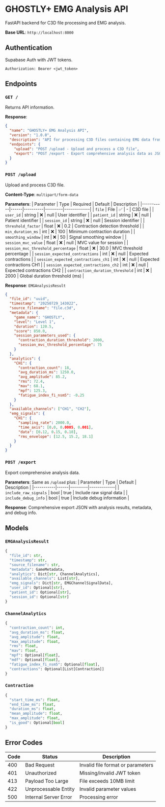 # GHOSTLY+ EMG Analysis API

FastAPI backend for C3D file processing and EMG analysis.

**Base URL**: `http://localhost:8000`

## Authentication

Supabase Auth with JWT tokens.

```http
Authorization: Bearer <jwt_token>
```

## Endpoints

### `GET /`

Returns API information.

**Response**:
```json
{
  "name": "GHOSTLY+ EMG Analysis API",
  "version": "1.0.0",
  "description": "API for processing C3D files containing EMG data from the GHOSTLY rehabilitation game",
  "endpoints": {
    "upload": "POST /upload - Upload and process a C3D file",
    "export": "POST /export - Export comprehensive analysis data as JSON"
  }
}
```

### `POST /upload`

Upload and process C3D file.

**Content-Type**: `multipart/form-data`

**Parameters**:
| Parameter | Type | Required | Default | Description |
|-----------|------|----------|---------|-------------|
| `file` | File | ✅ | - | C3D file |
| `user_id` | string | ❌ | null | User identifier |
| `patient_id` | string | ❌ | null | Patient identifier |
| `session_id` | string | ❌ | null | Session identifier |
| `threshold_factor` | float | ❌ | 0.2 | Contraction detection threshold |
| `min_duration_ms` | int | ❌ | 100 | Minimum contraction duration |
| `smoothing_window` | int | ❌ | 50 | Signal smoothing window |
| `session_mvc_value` | float | ❌ | null | MVC value for session |
| `session_mvc_threshold_percentage` | float | ❌ | 30.0 | MVC threshold percentage |
| `session_expected_contractions` | int | ❌ | null | Expected contractions |
| `session_expected_contractions_ch1` | int | ❌ | null | Expected contractions CH1 |
| `session_expected_contractions_ch2` | int | ❌ | null | Expected contractions CH2 |
| `contraction_duration_threshold` | int | ❌ | 2000 | Global duration threshold (ms) |

**Response**: `EMGAnalysisResult`
```json
{
  "file_id": "uuid",
  "timestamp": "20250729_143022",
  "source_filename": "file.c3d",
  "metadata": {
    "game_name": "GHOSTLY",
    "level": "Level 1",
    "duration": 120.5,
    "score": 850.0,
    "session_parameters_used": {
      "contraction_duration_threshold": 2000,
      "session_mvc_threshold_percentage": 75
    }
  },
  "analytics": {
    "CH1": {
      "contraction_count": 18,
      "avg_duration_ms": 1250.0,
      "avg_amplitude": 85.2,
      "rms": 72.4,
      "mav": 68.1,
      "mpf": 125.3,
      "fatigue_index_fi_nsm5": -0.25
    }
  },
  "available_channels": ["CH1", "CH2"],
  "emg_signals": {
    "CH1": {
      "sampling_rate": 2000.0,
      "time_axis": [0.0, 0.0005, 0.001],
      "data": [0.12, 0.15, 0.18],
      "rms_envelope": [12.5, 15.2, 18.1]
    }
  }
}
```

### `POST /export`

Export comprehensive analysis data.

**Parameters**: Same as `/upload` plus:
| Parameter | Type | Default | Description |
|-----------|------|---------|-------------|
| `include_raw_signals` | bool | true | Include raw signal data |
| `include_debug_info` | bool | true | Include debug information |

**Response**: Comprehensive export JSON with analysis results, metadata, and debug info.

## Models

### `EMGAnalysisResult`
```python
{
  "file_id": str,
  "timestamp": str,
  "source_filename": str,
  "metadata": GameMetadata,
  "analytics": Dict[str, ChannelAnalytics],
  "available_channels": List[str],
  "emg_signals": Dict[str, EMGChannelSignalData],
  "user_id": Optional[str],
  "patient_id": Optional[str],
  "session_id": Optional[str]
}
```

### `ChannelAnalytics`
```python
{
  "contraction_count": int,
  "avg_duration_ms": float,
  "avg_amplitude": float,
  "max_amplitude": float,
  "rms": float,
  "mav": float,
  "mpf": Optional[float],
  "mdf": Optional[float],
  "fatigue_index_fi_nsm5": Optional[float],
  "contractions": Optional[List[Contraction]]
}
```

### `Contraction`
```python
{
  "start_time_ms": float,
  "end_time_ms": float,
  "duration_ms": float,
  "mean_amplitude": float,
  "max_amplitude": float,
  "is_good": Optional[bool]
}
```

## Error Codes

| Code | Status | Description |
|------|--------|-------------|
| 400 | Bad Request | Invalid file format or parameters |
| 401 | Unauthorized | Missing/invalid JWT token |
| 413 | Payload Too Large | File exceeds 10MB limit |
| 422 | Unprocessable Entity | Invalid parameter values |
| 500 | Internal Server Error | Processing error |